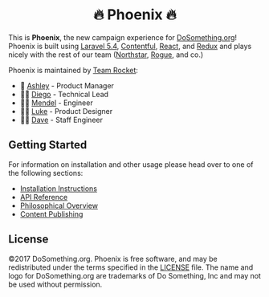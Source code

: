<h1 align="center">🔥 Phoenix 🔥</h1>

This is **Phoenix**, the new campaign experience for [DoSomething.org](https://www.dosomething.org)! Phoenix is built using [Laravel 5.4](https://laravel.com/docs/5.4), [Contentful](https://www.contentful.com), [React](https://reactjs.com/), and [Redux](http://redux.js.org) and plays nicely with the rest of our team ([Northstar](https://github.com/DoSomething/northstar), [Rogue](https://github.com/DoSomething/rogue), and co.)

Phoenix is maintained by [Team Rocket](https://github.com/orgs/DoSomething/teams/team-rocket):

* 💁 [Ashley](https://github.com/ashleybaldwin) - Product Manager
* 👨‍💻 [Diego](https://github.com/weerd) - Technical Lead
* 👨‍💻 [Mendel](https://github.com/mendelB) - Engineer
* 👨‍🎨 [Luke](https://github.com/lkpttn) - Product Designer
* 👨‍🔬 [Dave](https://github.com/DFurnes) - Staff Engineer

## Getting Started

For information on installation and other usage please head over to one of the following sections:

* [Installation Instructions](development/installation.md)
* [API Reference](api-reference/README.md)
* [Philosophical Overview](philosophical-overview/README.md)
* [Content Publishing](content-publishing/README.md)

## License

&copy;2017 DoSomething.org. Phoenix is free software, and may be redistributed under the terms specified
in the [LICENSE](https://github.com/DoSomething/phoenix/blob/dev/LICENSE) file. The name and logo for
DoSomething.org are trademarks of Do Something, Inc and may not be used without permission.

